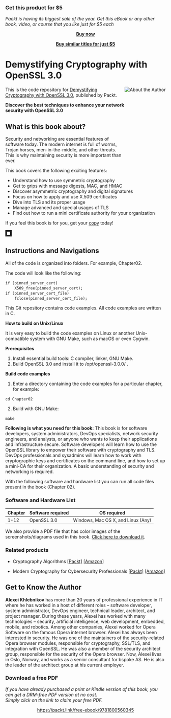 
### Get this product for $5

<i>Packt is having its biggest sale of the year. Get this eBook or any other book, video, or course that you like just for $5 each</i>


<b><p align='center'>[Buy now](https://packt.link/9781800560345)</p></b>


<b><p align='center'>[Buy similar titles for just $5](https://subscription.packtpub.com/search)</p></b>


# Demystifying Cryptography with OpenSSL 3.0

<a href="https://www.packtpub.com/product/demystifying-cryptography-with-openssl-3/9781800560345?utm_source=github&utm_medium=repository&utm_campaign=9781800560345"><img src="https://static.packt-cdn.com/products/9781800560345/cover/smaller" alt="About the Author" height="256px" align="right"></a>

This is the code repository for [Demystifying Cryptography with OpenSSL 3.0](https://www.packtpub.com/product/demystifying-cryptography-with-openssl-3/9781800560345?utm_source=github&utm_medium=repository&utm_campaign=9781800560345), published by Packt.

**Discover the best techniques to enhance your network security with OpenSSL 3.0**

## What is this book about?
Security and networking are essential features of software today. The modern internet is full of worms, Trojan horses, men-in-the-middle, and other threats. This is why maintaining security is more important than ever. 

This book covers the following exciting features:
* Understand how to use symmetric cryptography
* Get to grips with message digests, MAC, and HMAC
* Discover asymmetric cryptography and digital signatures
* Focus on how to apply and use X.509 certificates
* Dive into TLS and its proper usage
* Manage advanced and special usages of TLS
* Find out how to run a mini certificate authority for your organization

If you feel this book is for you, get your [copy](https://www.amazon.com/dp/1800560346) today!

<a href="https://www.packtpub.com/?utm_source=github&utm_medium=banner&utm_campaign=GitHubBanner"><img src="https://raw.githubusercontent.com/PacktPublishing/GitHub/master/GitHub.png" 
alt="https://www.packtpub.com/" border="5" /></a>

## Instructions and Navigations
All of the code is organized into folders. For example, Chapter02.

The code will look like the following:
```
if (pinned_server_cert)
    X509_free(pinned_server_cert);
if (pinned_server_cert_file)
    fclose(pinned_server_cert_file);
```

This Git repository contains code examples.
All code examples are written in C.

**How to build on Unix/Linux**

It is very easy to build the code examples on Linux or another Unix-compatible system with GNU Make, such as macOS or even Cygwin.

**Prerequisites**

1. Install essential build tools: C compiler, linker, GNU Make.
2. Build OpenSSL 3.0 and install it to /opt/openssl-3.0.0/ .

**Build code examples**

1. Enter a directory containing the code examples for a particular chapter, for example:
```
cd Chapter02
```

2. Build with GNU Make:
```
make
```

**Following is what you need for this book:**
This book is for software developers, system administrators, DevOps specialists, network security engineers, and analysts, or anyone who wants to keep their applications and infrastructure secure. Software developers will learn how to use the OpenSSL library to empower their software with cryptography and TLS. DevOps professionals and sysadmins will learn how to work with cryptographic keys and certificates on the command line, and how to set up a mini-CA for their organization. A basic understanding of security and networking is required.

With the following software and hardware list you can run all code files present in the book (Chapter 02).
### Software and Hardware List
| Chapter | Software required | OS required |
| -------- | ------------------------------------ | ----------------------------------- |
| 1-12 | OpenSSL 3.0 | Windows, Mac OS X, and Linux (Any) |

We also provide a PDF file that has color images of the screenshots/diagrams used in this book. [Click here to download it](https://packt.link/c0WEO).

### Related products
* Cryptography Algorithms [[Packt]](https://www.packtpub.com/product/cryptography-algorithms/9781789617139/?utm_source=github&utm_medium=repository&utm_campaign=9781789617139) [[Amazon]](https://www.amazon.com/dp/1789617138)

* Modern Cryptography for Cybersecurity Professionals [[Packt]](https://www.packtpub.com/product/modern-cryptography-for-cybersecurity-professionals/9781838644352/?utm_source=github&utm_medium=repository&utm_campaign=9781838644352) [[Amazon]](https://www.amazon.com/dp/1838644350)

## Get to Know the Author
**Alexei Khlebnikov**
has more than 20 years of professional experience in IT where he has worked in a host of different roles – software developer, system administrator, DevOps engineer, technical leader, architect, and project manager. During these years, Alexei has worked with many technologies – security, artificial intelligence, web development, embedded, mobile, and robotics. Among other companies, Alexei worked for Opera Software on the famous Opera internet browser. Alexei has always been interested in security. He was one of the maintainers of the security-related Opera browser modules, responsible for cryptography, SSL/TLS, and integration with OpenSSL. He was also a member of the security architect group, responsible for the security of the Opera browser. Now, Alexei lives in Oslo, Norway, and works as a senior consultant for bspoke AS. He is also the leader of the architect group at his current employer.
### Download a free PDF

 <i>If you have already purchased a print or Kindle version of this book, you can get a DRM-free PDF version at no cost.<br>Simply click on the link to claim your free PDF.</i>
<p align="center"> <a href="https://packt.link/free-ebook/9781800560345">https://packt.link/free-ebook/9781800560345 </a> </p>